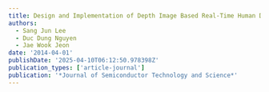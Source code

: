 ```yaml
---
title: Design and Implementation of Depth Image Based Real-Time Human Detection
authors:
  - Sang Jun Lee
  - Duc Dung Nguyen
  - Jae Wook Jeon
date: '2014-04-01'
publishDate: '2025-04-10T06:12:50.978398Z'
publication_types: ['article-journal']
publication: '*Journal of Semiconductor Technology and Science*'
---
```

